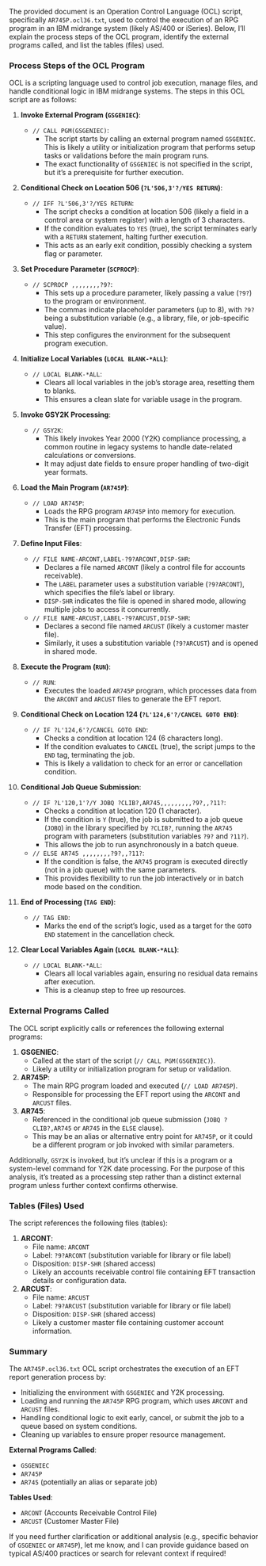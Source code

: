 The provided document is an Operation Control Language (OCL) script, specifically `AR745P.ocl36.txt`, used to control the execution of an RPG program in an IBM midrange system (likely AS/400 or iSeries). Below, I’ll explain the process steps of the OCL program, identify the external programs called, and list the tables (files) used.

### Process Steps of the OCL Program

OCL is a scripting language used to control job execution, manage files, and handle conditional logic in IBM midrange systems. The steps in this OCL script are as follows:

1. **Invoke External Program (`GSGENIEC`)**:
   - `// CALL PGM(GSGENIEC)`:
     - The script starts by calling an external program named `GSGENIEC`. This is likely a utility or initialization program that performs setup tasks or validations before the main program runs.
     - The exact functionality of `GSGENIEC` is not specified in the script, but it’s a prerequisite for further execution.

2. **Conditional Check on Location 506 (`?L'506,3'?/YES RETURN`)**:
   - `// IFF ?L'506,3'?/YES RETURN`:
     - The script checks a condition at location 506 (likely a field in a control area or system register) with a length of 3 characters.
     - If the condition evaluates to `YES` (true), the script terminates early with a `RETURN` statement, halting further execution.
     - This acts as an early exit condition, possibly checking a system flag or parameter.

3. **Set Procedure Parameter (`SCPROCP`)**:
   - `// SCPROCP ,,,,,,,,?9?`:
     - This sets up a procedure parameter, likely passing a value (`?9?`) to the program or environment.
     - The commas indicate placeholder parameters (up to 8), with `?9?` being a substitution variable (e.g., a library, file, or job-specific value).
     - This step configures the environment for the subsequent program execution.

4. **Initialize Local Variables (`LOCAL BLANK-*ALL`)**:
   - `// LOCAL BLANK-*ALL`:
     - Clears all local variables in the job’s storage area, resetting them to blanks.
     - This ensures a clean slate for variable usage in the program.

5. **Invoke GSY2K Processing**:
   - `// GSY2K`:
     - This likely invokes Year 2000 (Y2K) compliance processing, a common routine in legacy systems to handle date-related calculations or conversions.
     - It may adjust date fields to ensure proper handling of two-digit year formats.

6. **Load the Main Program (`AR745P`)**:
   - `// LOAD AR745P`:
     - Loads the RPG program `AR745P` into memory for execution.
     - This is the main program that performs the Electronic Funds Transfer (EFT) processing.

7. **Define Input Files**:
   - `// FILE NAME-ARCONT,LABEL-?9?ARCONT,DISP-SHR`:
     - Declares a file named `ARCONT` (likely a control file for accounts receivable).
     - The `LABEL` parameter uses a substitution variable (`?9?ARCONT`), which specifies the file’s label or library.
     - `DISP-SHR` indicates the file is opened in shared mode, allowing multiple jobs to access it concurrently.
   - `// FILE NAME-ARCUST,LABEL-?9?ARCUST,DISP-SHR`:
     - Declares a second file named `ARCUST` (likely a customer master file).
     - Similarly, it uses a substitution variable (`?9?ARCUST`) and is opened in shared mode.

8. **Execute the Program (`RUN`)**:
   - `// RUN`:
     - Executes the loaded `AR745P` program, which processes data from the `ARCONT` and `ARCUST` files to generate the EFT report.

9. **Conditional Check on Location 124 (`?L'124,6'?/CANCEL GOTO END`)**:
   - `// IF ?L'124,6'?/CANCEL GOTO END`:
     - Checks a condition at location 124 (6 characters long).
     - If the condition evaluates to `CANCEL` (true), the script jumps to the `END` tag, terminating the job.
     - This is likely a validation to check for an error or cancellation condition.

10. **Conditional Job Queue Submission**:
    - `// IF ?L'120,1'?/Y JOBQ ?CLIB?,AR745,,,,,,,,,?9?,,?11?`:
      - Checks a condition at location 120 (1 character).
      - If the condition is `Y` (true), the job is submitted to a job queue (`JOBQ`) in the library specified by `?CLIB?`, running the `AR745` program with parameters (substitution variables `?9?` and `?11?`).
      - This allows the job to run asynchronously in a batch queue.
    - `// ELSE AR745 ,,,,,,,,?9?,,?11?`:
      - If the condition is false, the `AR745` program is executed directly (not in a job queue) with the same parameters.
      - This provides flexibility to run the job interactively or in batch mode based on the condition.

11. **End of Processing (`TAG END`)**:
    - `// TAG END`:
      - Marks the end of the script’s logic, used as a target for the `GOTO END` statement in the cancellation check.

12. **Clear Local Variables Again (`LOCAL BLANK-*ALL`)**:
    - `// LOCAL BLANK-*ALL`:
      - Clears all local variables again, ensuring no residual data remains after execution.
      - This is a cleanup step to free up resources.

### External Programs Called

The OCL script explicitly calls or references the following external programs:
1. **GSGENIEC**:
   - Called at the start of the script (`// CALL PGM(GSGENIEC)`).
   - Likely a utility or initialization program for setup or validation.
2. **AR745P**:
   - The main RPG program loaded and executed (`// LOAD AR745P`).
   - Responsible for processing the EFT report using the `ARCONT` and `ARCUST` files.
3. **AR745**:
   - Referenced in the conditional job queue submission (`JOBQ ?CLIB?,AR745` or `AR745` in the `ELSE` clause).
   - This may be an alias or alternative entry point for `AR745P`, or it could be a different program or job invoked with similar parameters.

Additionally, `GSY2K` is invoked, but it’s unclear if this is a program or a system-level command for Y2K date processing. For the purpose of this analysis, it’s treated as a processing step rather than a distinct external program unless further context confirms otherwise.

### Tables (Files) Used

The script references the following files (tables):
1. **ARCONT**:
   - File name: `ARCONT`
   - Label: `?9?ARCONT` (substitution variable for library or file label)
   - Disposition: `DISP-SHR` (shared access)
   - Likely an accounts receivable control file containing EFT transaction details or configuration data.
2. **ARCUST**:
   - File name: `ARCUST`
   - Label: `?9?ARCUST` (substitution variable for library or file label)
   - Disposition: `DISP-SHR` (shared access)
   - Likely a customer master file containing customer account information.

### Summary

The `AR745P.ocl36.txt` OCL script orchestrates the execution of an EFT report generation process by:
- Initializing the environment with `GSGENIEC` and Y2K processing.
- Loading and running the `AR745P` RPG program, which uses `ARCONT` and `ARCUST` files.
- Handling conditional logic to exit early, cancel, or submit the job to a queue based on system conditions.
- Cleaning up variables to ensure proper resource management.

**External Programs Called**:
- `GSGENIEC`
- `AR745P`
- `AR745` (potentially an alias or separate job)

**Tables Used**:
- `ARCONT` (Accounts Receivable Control File)
- `ARCUST` (Customer Master File)

If you need further clarification or additional analysis (e.g., specific behavior of `GSGENIEC` or `AR745P`), let me know, and I can provide guidance based on typical AS/400 practices or search for relevant context if required!